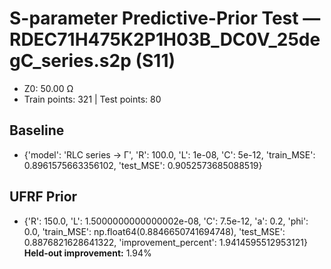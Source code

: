 # S-parameter Predictive-Prior Test — RDEC71H475K2P1H03B_DC0V_25degC_series.s2p (S11)
- Z0: 50.00 Ω
- Train points: 321  |  Test points: 80

## Baseline
- {'model': 'RLC series -> Γ', 'R': 100.0, 'L': 1e-08, 'C': 5e-12, 'train_MSE': 0.8961575663356102, 'test_MSE': 0.9052573685088519}

## UFRF Prior
- {'R': 150.0, 'L': 1.5000000000000002e-08, 'C': 7.5e-12, 'a': 0.2, 'phi': 0.0, 'train_MSE': np.float64(0.8846650741694748), 'test_MSE': 0.8876821628641322, 'improvement_percent': 1.9414595512953121}
**Held-out improvement:** 1.94%
